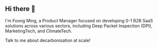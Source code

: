 ## Hi there 👋

I'm Foong Ming, a Product Manager focused on developing 0-1 B2B SaaS solutions across various sectors, including Deep Packet Inspection (DPI), MarketingTech, and ClimateTech. 

Talk to me about decarbonisation at scale! 


<!--
**foongming/foongming** is a ✨ _special_ ✨ repository because its `README.md` (this file) appears on your GitHub profile.

Here are some ideas to get you started:

- 🔭 I’m currently working on using AI for decarbonisation at scale...
- 🌱 I’m currently learning ...
- 👯 I’m looking to collaborate on using tech to accelerate ...
- 🤔 I’m looking for help with ...
- 💬 Ask me about ...
- 📫 How to reach me: ...
- 😄 Pronouns: ...
- ⚡ Fun fact: ...
-->
